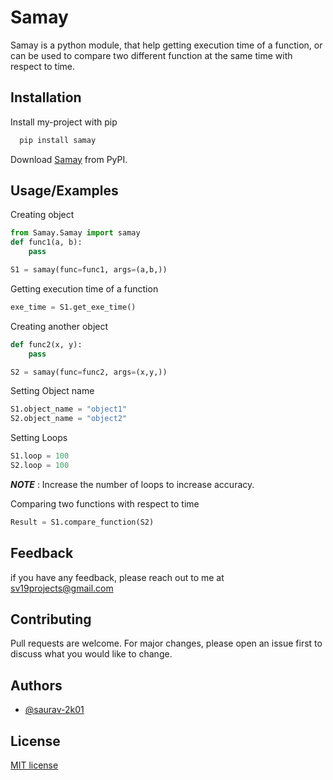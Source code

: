 
# Samay

Samay is a python module, that help getting execution time of a function, or can be used to compare two different function at the same time with respect to time.


## Installation

Install my-project with pip

```bash
  pip install samay
```
Download [Samay](https://pypi.org/project/Samay/) from PyPI.

## Usage/Examples
Creating object
```python
from Samay.Samay import samay
def func1(a, b):
    pass

S1 = samay(func=func1, args=(a,b,))

```
Getting execution time of a function
```python
exe_time = S1.get_exe_time()

```
Creating another object
```python
def func2(x, y):
    pass

S2 = samay(func=func2, args=(x,y,))

```
Setting Object name 

```python
S1.object_name = "object1"
S2.object_name = "object2"
```
Setting Loops
```python
S1.loop = 100
S2.loop = 100
```

**_NOTE_** : Increase the number of loops to increase accuracy.

Comparing two functions with respect to time
```python
Result = S1.compare_function(S2)
```
## Feedback
if you have any feedback, please reach out to me at sv19projects@gmail.com

## Contributing

Pull requests are welcome. For major changes, please open an issue first to discuss what you would like to change.

## Authors

- [@saurav-2k01](https://github.com/saurav-2k01)

## License
[MIT license](LICENSE)
